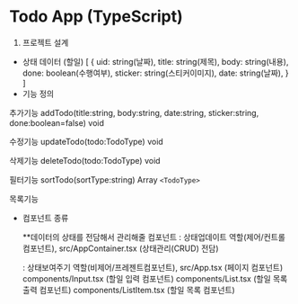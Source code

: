 # Todo App (TypeScript)

1. 프로젝트 설계

- 상태 데이터 (할일)
  [
  {
  uid: string(날짜),
  title: string(제목),
  body: string(내용),
  done: boolean(수행여부),
  sticker: string(스티커이미지),
  date: string(날짜),
  }
  ]
- 기능 정의

추가기능
addTodo(title:string, body:string, date:string, sticker:string, done:boolean=false) void

수정기능
updateTodo(todo:TodoType) void

삭제기능
deleteTodo(todo:TodoType) void

필터기능
sortTodo(sortType:string) Array `<TodoType>`

목록기능

- 컴포넌트 종류

  **데이터의 상태를 전담해서 관리해줄 컴포넌트
  : 상태업데이트 역할(제어/컨트롤컴포넌트),
  src/AppContainer.tsx (상태관리(CRUD) 전담)

  : 상태보여주기 역할(비제어/프레젠트컴포넌트),
  src/App.tsx (페이지 컴포넌트)
  components/Input.tsx (할일 입력 컴포넌트)
  components/List.tsx (할일 목록 출력 컴포넌트)
  components/ListItem.tsx (할일 목록 컴포넌트)
